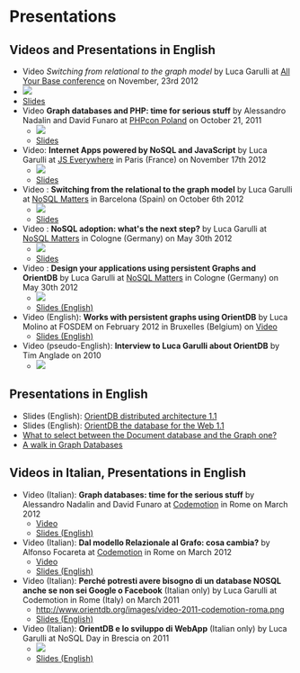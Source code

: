 # Presentations

## Videos and Presentations in English

- Video *Switching from relational to the graph model* by Luca Garulli at [All Your Base conference](http://allyourbaseconf.com) on November, 23rd 2012
 - [![](http://www.orientdb.org/images/video-2012-ayb-oxford.jpg)](http://vimeo.com/56630862)
 - [Slides](http://www.slideshare.net/lvca/switching-from-relational-to-the-graph-model)
- Video **Graph databases and PHP: time for serious stuff** by Alessandro Nadalin and David Funaro at [PHPcon Poland](http://www.phpcon.pl/2011/en/agenda) on October 21, 2011
  - [![](http://www.orientdb.org/images/video-2011-phpcon-poland.png)](http://vimeo.com/53451968)
  - [Slides](http://www.slideshare.net/ingdavidino/graph-db-inphpphpconpl)
- Video: **Internet Apps powered by NoSQL and JavaScript** by Luca Garulli at [JS Everywhere](http://jseverywhere.eu/) in Paris (France) on November 17th 2012
  - [![](http://www.orientdb.org/images/video-2012-jseverywhere-par.png)](http://www.youtube.com/watch?v=o_7NCiTLVis)
  - [Slides](http://www.slideshare.net/lvca/a-new-collaborative-way-to-develop-internet-apps-powered-by-nosql-and-javascript)
- Video : **Switching from the relational to the graph model** by Luca Garulli at [NoSQL Matters](http://2012.nosql-matters.org/bcn/) in Barcelona (Spain) on October 6th 2012
  - [![](http://www.orientdb.org/images/video-2012-nosqlmatters-bcn.png)](https://vimeo.com/52228068)
  - [Slides](http://www.slideshare.net/lvca/switching-from-relational-to-graph-model)</td></tr>
- Video : **NoSQL adoption: what's the next step?** by Luca Garulli at [NoSQL Matters](http://2012.nosql-matters.org/cgn/) in Cologne (Germany) on May 30th 2012
  - [![](http://www.orientdb.org/images/video-2012-nosqlmatters-keynote-cgn.png)](https://vimeo.com/46186167)
  - [Slides](http://2012.nosql-matters.org/cgn/wp-content/uploads/2012/06/KeyNote-Luca-Garulli.pdf)
- Video : **Design your applications using persistent Graphs and OrientDB** by Luca Garulli at [NoSQL Matters](http://2012.nosql-matters.org/cgn/) in Cologne (Germany) on May 30th 2012
  - [![](http://www.orientdb.org/images/video-2012-nosqlmatters-cgn.png)](http://vimeo.com/47671574)
  - [Slides (English)](http://www.slideshare.net/lvca/design-your-application-using-persistent-graphs-and-orientdb)
- Video (English): **Works with persistent graphs using OrientDB** by Luca Molino at FOSDEM on February 2012 in Bruxelles (Belgium) on [Video](http://www.youtube.com/watch?v=EDiIS0PH2uY)
  - [Slides (English)](http://www.slideshare.net/graphdevroom/works-with-persistent-graphs-using-orientdb)
- Video (pseudo-English): **Interview to Luca Garulli about OrientDB** by Tim Anglade on 2010
  - [![](http://www.orientdb.org/images/video-2010-interview-tim.png)](http://vimeo.com/47056001)

## Presentations in English

- Slides (English): [OrientDB distributed architecture 1.1](http://www.slideshare.net/lvca/orientdb-distributed-architecture-11)
- Slides (English): [OrientDB the database for the Web 1.1](http://www.slideshare.net/lvca/orientdb-the-database-for-the-web-11)
- [What to select between the Document database and the Graph one?](http://www.slideshare.net/lvca/orientdb-document-or-graph-select-the-right-model)
- [A walk in Graph Databases](http://www.slideshare.net/pierredewilde/a-walk-in-graph-databases-v10)

## Videos in Italian, Presentations in English

- Video (Italian): **Graph databases: time for the serious stuff** by Alessandro Nadalin and David Funaro at [Codemotion](http://www.codemotion.it) in Rome on March 2012
  - [Video](http://www.youtube.com/watch?v=za8RNDuctNI)
  - [Slides (English)](http://www.slideshare.net/ingdavidino/graph-db-inphp)
- Video (Italian): **Dal modello Relazionale al Grafo: cosa cambia?** by Alfonso Focareta at [Codemotion](http://www.codemotion.it) in Rome on March 2012
  - [Video](http://www.youtube.com/watch?v=DAT4_GSt9Bc)
  - [Slides (English)](http://www.slideshare.net/Codemotion/dal-modello-relazionale-al-grafo-cosa-cambia-by-alfonso-focareta)
- Video (Italian): **Perché potresti avere bisogno di un database NOSQL anche se non sei Google o Facebook** (Italian only) by Luca Garulli at Codemotion in Rome (Italy) on March 2011
  - http://www.orientdb.org/images/video-2011-codemotion-roma.png
  - [Slides (English)](http://www.slideshare.net/Codemotion/perch-potresti-aver-bisogno-di-un-database-nosql-anche-se-non-sei-google-o-facebook)
- Video (Italian): **OrientDB e lo sviluppo di WebApp** (Italian only) by Luca Garulli at NoSQL Day in Brescia on 2011
  - [![](http://www.orientdb.org/images/video-2010-nosqlday-brescia.png)](https://vimeo.com/21595812)
  - [Slides (English)](http://www.slideshare.net/lvca/orientdb-nosqlday)

